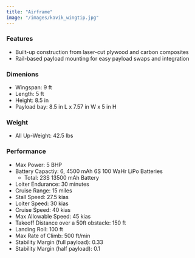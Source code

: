 ```yaml
---
title: "Airframe"
image: "/images/kavik_wingtip.jpg"
---
```


### Features

* Built-up construction from laser-cut plywood and carbon composites
* Rail-based payload mounting for easy payload swaps and integration
<!-- * Easily breaks down for transportation - fits in 60 in X 24 in X 20 in volume -->

### Dimenions

* Wingspan:     9 ft
* Length:       5 ft
* Height:       8.5 in
* Payload bay:  8.5 in L x 7.57 in W x 5 in H

### Weight

* All Up-Weight:   42.5 lbs

### Performance

* Max Power:        5 BHP
* Battery Capactiy: 6, 4500 mAh 6S 100 WaHr LiPo Batteries
  * Total: 23S 13500 mAh Battery
* Loiter Endurance: 30 minutes
* Cruise Range:     15 miles
* Stall Speed:      27.5 kias
* Loiter Speed:     30 kias
* Cruise Speed:     40 kias
* Max Allowable Speed: 45 kias
* Takeoff Distance over a 50ft obstacle: 150 ft
* Landing Roll:     100 ft
* Max Rate of Climb: 500 ft/min
* Stability Margin (full payload): 0.33
* Stability Margin (half payload): 0.1
